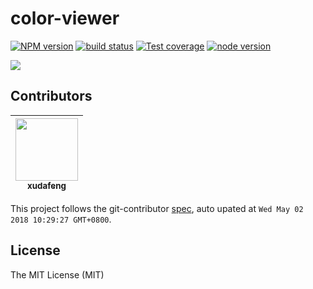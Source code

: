 # color-viewer

[![NPM version][npm-image]][npm-url]
[![build status][travis-image]][travis-url]
[![Test coverage][coveralls-image]][coveralls-url]
[![node version][node-image]][node-url]

[npm-image]: https://img.shields.io/npm/v/color-viewer.svg?style=flat-square
[npm-url]: https://npmjs.org/package/color-viewer
[travis-image]: https://img.shields.io/travis/xudafeng/color-viewer.svg?style=flat-square
[travis-url]: https://travis-ci.org/xudafeng/color-viewer
[coveralls-image]: https://img.shields.io/coveralls/xudafeng/color-viewer.svg?style=flat-square
[coveralls-url]: https://coveralls.io/r/xudafeng/color-viewer?branch=master
[node-image]: https://img.shields.io/badge/node.js-%3E=_8-green.svg?style=flat-square
[node-url]: http://nodejs.org/download/

![](https://wx3.sinaimg.cn/large/6d308bd9gy1fput9ems2tg20mw0k0qv8.gif)

<!-- GITCONTRIBUTOR_START -->

## Contributors

|[<img src="https://avatars1.githubusercontent.com/u/1011681?v=4" width="100px;"/><br/><sub><b>xudafeng</b></sub>](https://github.com/xudafeng)<br/>
| :---: |


This project follows the git-contributor [spec](https://github.com/xudafeng/git-contributor), auto upated at `Wed May 02 2018 10:29:27 GMT+0800`.

<!-- GITCONTRIBUTOR_END -->

## License

The MIT License (MIT)
